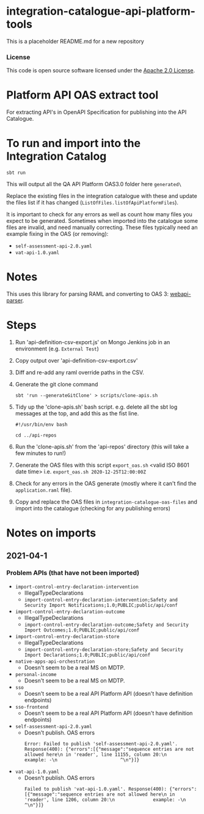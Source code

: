
# integration-catalogue-api-platform-tools

This is a placeholder README.md for a new repository

### License

This code is open source software licensed under the [Apache 2.0 License]("http://www.apache.org/licenses/LICENSE-2.0.html").


# Platform API OAS extract tool

For extracting API's in OpenAPI Specification for publishing into the API Catalogue.

# To run and import into the Integration Catalog

```
sbt run
```

This will output all the QA API Platform OAS3.0 folder here `generated\`

Replace the existing files in the integration catalogue with these and update the files list if it has changed (`ListOfFiles.listOfApiPlatformFiles`).

It is important to check for any errors as well as count how many files you expect to be generated. Sometimes when imported into the catalogue some files are invalid, and need manually correcting. 
These files typically need an example fixing in the OAS (or removing):

- `self-assessment-api-2.0.yaml`
- `vat-api-1.0.yaml`
# Notes

This uses this library for parsing RAML and converting to OAS 3: [webapi-parser](https://raml-org.github.io/webapi-parser/migration-guide-java.html).

# Steps

1. Run 'api-definition-csv-export.js' on Mongo Jenkins job in an environment (e.g. `External Test`)
1. Copy output over 'api-definition-csv-export.csv'
1. Diff and re-add any raml override paths in the CSV.
1. Generate the git clone command
    ```
    sbt 'run --generateGitClone' > scripts/clone-apis.sh
    ```
1. Tidy up the 'clone-apis.sh' bash script. e.g. delete all the sbt log messages at the top, and add this as the fist line.
    ```
    #!/usr/bin/env bash
   
   cd ../api-repos
    ```
    
1. Run the 'clone-apis.sh' from the 'api-repos' directory (this will take a few minutes to run!)
1. Generate the OAS files with this script `export_oas.sh` <valid ISO 8601 date time> i.e. `export_oas.sh 2020-12-25T12:00:00Z`
1. Check for any errors in the OAS generate (mostly where it can't find the `application.raml` file).
1. Copy and replace the OAS files in `integration-catalogue-oas-files` and import into the catalogue (checking for any publishing errors)
# Notes on imports
## 2021-04-1
### Problem APIs (that have not been imported)
- `import-control-entry-declaration-intervention`     
  - IllegalTypeDeclarations
  - `import-control-entry-declaration-intervention;Safety and Security Import Notifications;1.0;PUBLIC;public/api/conf`
- `import-control-entry-declaration-outcome`
  - IllegalTypeDeclarations
  - `import-control-entry-declaration-outcome;Safety and Security Import Outcomes;1.0;PUBLIC;public/api/conf`
- `import-control-entry-declaration-store`
  - IllegalTypeDeclarations
  - `import-control-entry-declaration-store;Safety and Security Import Declarations;1.0;PUBLIC;public/api/conf`
- `native-apps-api-orchestration`
  - Doesn't seem to be a real MS on MDTP.
- `personal-income`
  - Doesn't seem to be a real MS on MDTP.
- `sso`
   - Doesn't seem to be a real API Platform API (doesn't have definition endpoints)
- `sso-frontend`
   - Doesn't seem to be a real API Platform API (doesn't have definition endpoints)
- `self-assessment-api-2.0.yaml`
   - Doesn't publish. OAS errors
      ```
      Error: Failed to publish 'self-assessment-api-2.0.yaml'. Response(400): {"errors":[{"message":"sequence entries are not allowed here\n in 'reader', line 11155, column 20:\n              example: -\n                       ^\n"}]}
      ```
- `vat-api-1.0.yaml`
   - Doesn't publish. OAS errors
      ```
      Failed to publish 'vat-api-1.0.yaml'. Response(400): {"errors":[{"message":"sequence entries are not allowed here\n in 'reader', line 1206, column 20:\n              example: -\n                       ^\n"}]}
      ```
